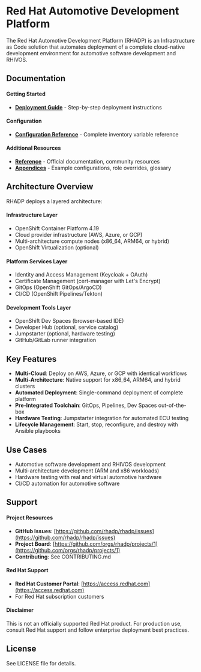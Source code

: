 # Red Hat Automotive Development Platform

The Red Hat Automotive Development Platform (RHADP) is an Infrastructure as Code solution that automates deployment of a complete cloud-native development environment for automotive software development and RHIVOS.

## Documentation

#### Getting Started
- **[Deployment Guide](deployment.md)** - Step-by-step deployment instructions

#### Configuration
- **[Configuration Reference](configuration.md)** - Complete inventory variable reference

#### Additional Resources
- **[Reference](reference.md)** - Official documentation, community resources
- **[Appendices](appendices.md)** - Example configurations, role overrides, glossary

## Architecture Overview

RHADP deploys a layered architecture:

#### Infrastructure Layer
- OpenShift Container Platform 4.19
- Cloud provider infrastructure (AWS, Azure, or GCP)
- Multi-architecture compute nodes (x86_64, ARM64, or hybrid)
- OpenShift Virtualization (optional)

#### Platform Services Layer
- Identity and Access Management (Keycloak + OAuth)
- Certificate Management (cert-manager with Let's Encrypt)
- GitOps (OpenShift GitOps/ArgoCD)
- CI/CD (OpenShift Pipelines/Tekton)

#### Development Tools Layer
- OpenShift Dev Spaces (browser-based IDE)
- Developer Hub (optional, service catalog)
- Jumpstarter (optional, hardware testing)
- GitHub/GitLab runner integration

## Key Features

- **Multi-Cloud**: Deploy on AWS, Azure, or GCP with identical workflows
- **Multi-Architecture**: Native support for x86_64, ARM64, and hybrid clusters
- **Automated Deployment**: Single-command deployment of complete platform
- **Pre-Integrated Toolchain**: GitOps, Pipelines, Dev Spaces out-of-the-box
- **Hardware Testing**: Jumpstarter integration for automated ECU testing
- **Lifecycle Management**: Start, stop, reconfigure, and destroy with Ansible playbooks

## Use Cases

- Automotive software development and RHIVOS development
- Multi-architecture development (ARM and x86 workloads)
- Hardware testing with real and virtual automotive hardware
- CI/CD automation for automotive software

## Support

#### Project Resources
- **GitHub Issues**: [https://github.com/rhadp/rhadp/issues](https://github.com/rhadp/rhadp/issues)
- **Project Board**: [https://github.com/orgs/rhadp/projects/1](https://github.com/orgs/rhadp/projects/1)
- **Contributing**: See CONTRIBUTING.md

#### Red Hat Support
- **Red Hat Customer Portal**: [https://access.redhat.com](https://access.redhat.com)
- For Red Hat subscription customers

#### Disclaimer
This is not an officially supported Red Hat product. For production use, consult Red Hat support and follow enterprise deployment best practices.

## License

See LICENSE file for details.

